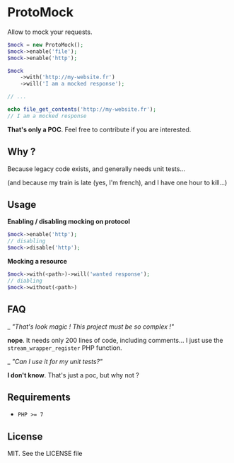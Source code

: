 ProtoMock
=====

Allow to mock your requests.

```php
$mock = new ProtoMock();
$mock->enable('file');
$mock->enable('http');

$mock
    ->with('http://my-website.fr')
    ->will('I am a mocked response');

// ...

echo file_get_contents('http://my-website.fr');
// I am a mocked response
```

**That's only a POC**. Feel free to contribute if you are interested.

Why ?
-----

Because legacy code exists, and generally needs unit tests...

(and because my train is late (yes, I'm french), and I have one hour to kill...)

Usage
-----

**Enabling / disabling mocking on protocol**

```php
$mock->enable('http');
// disabling
$mock->disable('http');
```
    
**Mocking a resource**

```php
$mock->with(<path>)->will('wanted response');
// diabling
$mock->without(<path>)
```

FAQ
-----

_ *"That's look magic ! This project must be so complex !"*

**nope**. It needs only 200 lines of code, including comments... I just use the `stream_wrapper_register` PHP function.

_ *"Can I use it for my unit tests?"*

**I don't know**. That's just a poc, but why not ?
 

Requirements
-----

- `PHP >= 7`

License
-----

MIT. See the LICENSE file
